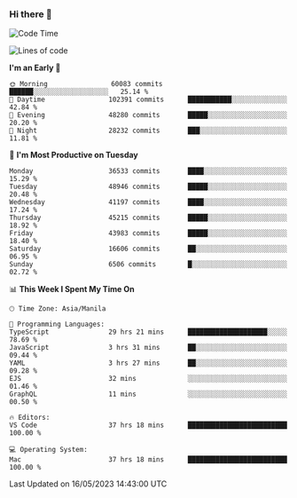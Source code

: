 ### Hi there 👋

<!--START_SECTION:waka-->
![Code Time](http://img.shields.io/badge/Code%20Time-3%2C954%20hrs%2047%20mins-blue)

![Lines of code](https://img.shields.io/badge/From%20Hello%20World%20I%27ve%20Written-99.1%20million%20lines%20of%20code-blue)

**I'm an Early 🐤** 

```text
🌞 Morning                60083 commits       ██████░░░░░░░░░░░░░░░░░░░   25.14 % 
🌆 Daytime                102391 commits      ███████████░░░░░░░░░░░░░░   42.84 % 
🌃 Evening                48280 commits       █████░░░░░░░░░░░░░░░░░░░░   20.20 % 
🌙 Night                  28232 commits       ███░░░░░░░░░░░░░░░░░░░░░░   11.81 % 
```
📅 **I'm Most Productive on Tuesday** 

```text
Monday                   36533 commits       ████░░░░░░░░░░░░░░░░░░░░░   15.29 % 
Tuesday                  48946 commits       █████░░░░░░░░░░░░░░░░░░░░   20.48 % 
Wednesday                41197 commits       ████░░░░░░░░░░░░░░░░░░░░░   17.24 % 
Thursday                 45215 commits       █████░░░░░░░░░░░░░░░░░░░░   18.92 % 
Friday                   43983 commits       █████░░░░░░░░░░░░░░░░░░░░   18.40 % 
Saturday                 16606 commits       ██░░░░░░░░░░░░░░░░░░░░░░░   06.95 % 
Sunday                   6506 commits        █░░░░░░░░░░░░░░░░░░░░░░░░   02.72 % 
```


📊 **This Week I Spent My Time On** 

```text
🕑︎ Time Zone: Asia/Manila

💬 Programming Languages: 
TypeScript               29 hrs 21 mins      ████████████████████░░░░░   78.69 % 
JavaScript               3 hrs 31 mins       ██░░░░░░░░░░░░░░░░░░░░░░░   09.44 % 
YAML                     3 hrs 27 mins       ██░░░░░░░░░░░░░░░░░░░░░░░   09.28 % 
EJS                      32 mins             ░░░░░░░░░░░░░░░░░░░░░░░░░   01.46 % 
GraphQL                  11 mins             ░░░░░░░░░░░░░░░░░░░░░░░░░   00.50 % 

🔥 Editors: 
VS Code                  37 hrs 18 mins      █████████████████████████   100.00 % 

💻 Operating System: 
Mac                      37 hrs 18 mins      █████████████████████████   100.00 % 
```


 Last Updated on 16/05/2023 14:43:00 UTC
<!--END_SECTION:waka-->


<!--
**rad182/rad182** is a ✨ _special_ ✨ repository because its `README.md` (this file) appears on your GitHub profile.

Here are some ideas to get you started:

- 🔭 I’m currently working on ...
- 🌱 I’m currently learning ...
- 👯 I’m looking to collaborate on ...
- 🤔 I’m looking for help with ...
- 💬 Ask me about ...
- 📫 How to reach me: ...
- 😄 Pronouns: ...
- ⚡ Fun fact: ...
-->
